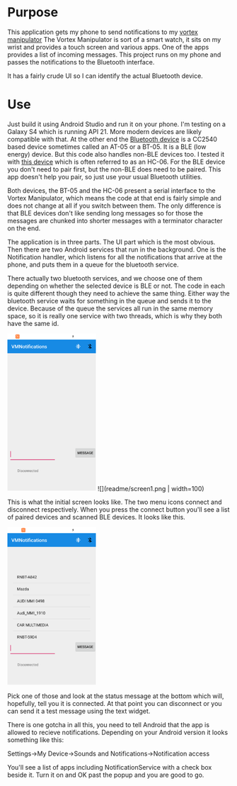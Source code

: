 # Purpose

This application gets my phone to send notifications to my [vortex manipulator](https://github.com/RogerParkinson/vortex-manipulator)
The Vortex Manipulator is sort of a smart watch, it sits on my wrist and provides a touch screen and various apps. One of the apps
provides a list of incoming messages. This project runs on my phone and passes the notifications to the Bluetooth interface.

It has a fairly crude UI so I can identify the actual Bluetooth device.

# Use

Just build it using Android Studio and run it on your phone. I'm testing on a Galaxy S4 which is running API 21. 
More modern devices are likely compatible with that. At the other end the [Bluetooth device](https://www.aliexpress.com/item/AT-09-Android-IOS-BLE-4-0-Bluetooth-module-for-arduino-CC2540-CC2541-Serial-Wireless-Module/32820135156.html?spm=a2g0s.9042311.0.0.34734c4deRxuhY) 
is a CC2540 based device sometimes called an AT-05 or a BT-05. It is a BLE (low energy) device. But this code also handles non-BLE devices too.
I tested it with [this device](https://www.aliexpress.com/item/1pcs-HC-06-Bluetooth-serial-pass-through-module-wireless-serial-communication-from-machine-Wireless-HC06-for/32895745707.html?spm=a2g0s.9042311.0.0.27424c4dDP5zDZ)
which is often referred to as an HC-06. For the BLE device you don't need to pair first, but the non-BLE does need to be paired. This app doesn't help you pair, so just use your usual Bluetooth utilities.

Both devices, the BT-05 and the HC-06 present a serial interface to the Vortex Manipulator, which means the code at that end is fairly simple and does not change at all if you switch between them.
The only difference is that BLE devices don't like sending long messages so for those the messages are chunked into shorter messages with a terminator character on the end.

The application is in three parts. The UI part which is the most obvious. Then there are two Android services that run in the background. 
One is the Notification handler, which listens for all the notifications that arrive at the phone, and puts them in a queue for the bluetooth service.

There actually two bluetooth services, and we choose one of them depending on whether the selected device is BLE or not. The code in each is quite different though they need to achieve
the same thing. Either way the bluetooth service waits for something in the queue and sends it to the device. Because of the queue the services all run in the same memory space, so it
is really one service with two threads, which is why they both have the same id.

<img src="readme/screen1.png?resize=200%2C159" style="width: 200px;"/>
![](readme/screen1.png | width=100)

This is what the initial screen looks like. The two menu icons connect and disconnect respectively. When you press the connect button you'll see a list of paired devices and scanned
BLE devices. It looks like this.

<img src="readme/screen2.png?resize=200%2C159" style="width: 200px;"/>
    
Pick one of those and look at the status message at the bottom which will, hopefully, tell you it is connected. At that point you can disconnect or you can send it a test message
using the text widget.

There is one gotcha in all this, you need to tell Android that the app is allowed to recieve notifications. Depending on your Android version it looks something like this:

Settings->My Device->Sounds and Notifications->Notification access

You'll see a list of apps including NotificationService with a check box beside it. Turn it on and OK past the popup and you are good to go.  